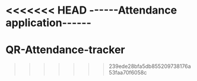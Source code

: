 <<<<<<< HEAD
------Attendance application------
=======
# QR-Attendance-tracker
>>>>>>> 239ede28bfa5db855209738176a53faa70f6058c
